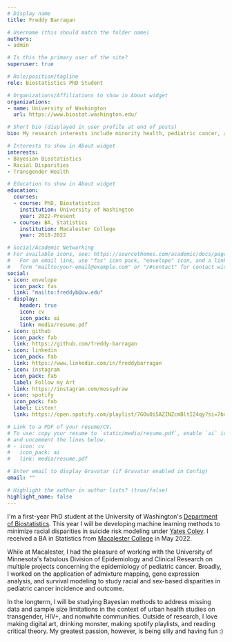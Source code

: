 ```yaml
---
# Display name
title: Freddy Barragan

# Username (this should match the folder name)
authors:
- admin

# Is this the primary user of the site?
superuser: true

# Role/position/tagline
role: Biostatistics PhD Student

# Organizations/Affiliations to show in About widget
organizations:
- name: University of Washington
  url: https://www.biostat.washington.edu/

# Short bio (displayed in user profile at end of posts)
bio: My research interests include minority health, pediatric cancer, and bayesian biostatistics

# Interests to show in About widget
interests:
- Bayesian Biostatistics
- Racial Disparities
- Transgender Health

# Education to show in About widget
education:
  courses:
  - course: PhD, Biostatistics
    institution: University of Washington
    year: 2022-Present
  - course: BA, Statistics
    institution: Macalester College
    year: 2018-2022

# Social/Academic Networking
# For available icons, see: https://sourcethemes.com/academic/docs/page-builder/#icons
#   For an email link, use "fas" icon pack, "envelope" icon, and a link in the
#   form "mailto:your-email@example.com" or "/#contact" for contact widget.
social:
- icon: envelope
  icon_pack: fas
  link: "mailto:freddyb@uw.edu"
- display:
    header: true
    icon: cv
    icon_pack: ai
    link: media/resume.pdf
- icon: github
  icon_pack: fab
  link: https://github.com/freddy-barragan
- icon: linkedin
  icon_pack: fab
  link: https://www.linkedin.com/in/freddybarragan
- icon: instagram
  icon_pack: fab
  label: Follow my Art
  link: https://instagram.com/mossydraw
- icon: spotify
  icon_pack: fab
  label: Listen!
  link: https://open.spotify.com/playlist/7GOuOi5AZINZcmBltIZ4qy?si=7bd9bd87bfc0402a

# Link to a PDF of your resume/CV.
# To use: copy your resume to `static/media/resume.pdf`, enable `ai` icons in `params.toml`, 
# and uncomment the lines below.
# - icon: cv
#   icon_pack: ai
#   link: media/resume.pdf

# Enter email to display Gravatar (if Gravatar enabled in Config)
email: ""

# Highlight the author in author lists? (true/false)
highlight_name: false
---
```


I'm a first-year PhD student at the University of Washington's [Department of Biostatistics](https://www.biostat.washington.edu/). This year I will be developing machine learning methods to minimize racial disparities in suicide risk modeling under [Yates Coley](https://www.biostat.washington.edu/people/r-coley). I received a BA in Statistics from [Macalester College](https://www.macalester.edu/) in May 2022.

While at Macalester, I had the pleasure of working with the University of Minnesota's fabulous Division of Epidemiology and Clinical Research on multiple projects concerning the epidemiology of pediatric cancer. Broadly, I worked on the application of admixture mapping, gene expression analysis, and survival modeling to study racial and sex-based disparities in pediatric cancer incidence and outcome.

In the longterm, I will be studying Bayesian methods to address missing data and sample size limitations in the context of urban health studies on transgender, HIV+, and nonwhite communities. Outside of research, I love making digital art, drinking monster, making spotify playlists, and reading critical theory. My greatest passion, however, is being silly and having fun :)

